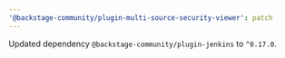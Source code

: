 ```yaml
---
'@backstage-community/plugin-multi-source-security-viewer': patch
---
```


Updated dependency `@backstage-community/plugin-jenkins` to `^0.17.0`.
